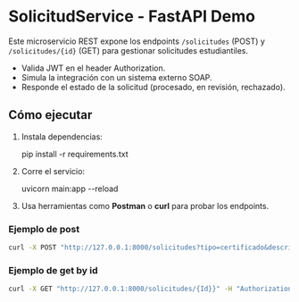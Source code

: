 # SolicitudService - FastAPI Demo

Este microservicio REST expone los endpoints `/solicitudes` (POST) y `/solicitudes/{id}` (GET) para gestionar solicitudes estudiantiles.
- Valida JWT en el header Authorization.
- Simula la integración con un sistema externo SOAP.
- Responde el estado de la solicitud (procesado, en revisión, rechazado).

## Cómo ejecutar

1. Instala dependencias:

    pip install -r requirements.txt

2. Corre el servicio:

    uvicorn main:app --reload

3. Usa herramientas como **Postman** o **curl** para probar los endpoints.

### Ejemplo de post

```bash
curl -X POST "http://127.0.0.1:8000/solicitudes?tipo=certificado&descripcion=prueba" -H "Authorization: Bearer 123"
```

### Ejemplo de get by id
```bash
curl -X GET "http://127.0.0.1:8000/solicitudes/{Id}}" -H "Authorization: Bearer 123"
```